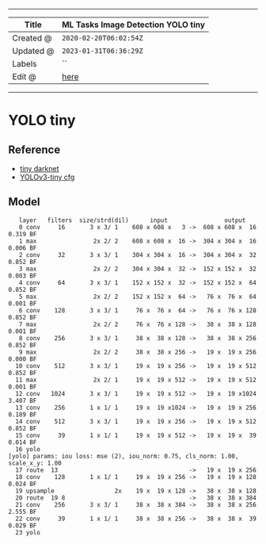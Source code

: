 -----

| Title     | ML Tasks Image Detection YOLO tiny                   |
| --------- | ---------------------------------------------------- |
| Created @ | `2020-02-20T06:02:54Z`                               |
| Updated @ | `2023-01-31T06:36:29Z`                               |
| Labels    | \`\`                                                 |
| Edit @    | [here](https://github.com/junxnone/aiwiki/issues/52) |

-----

# YOLO tiny

## Reference

  - [tiny darknet](https://pjreddie.com/darknet/tiny-darknet/)
  - [YOLOv3-tiny
    cfg](https://github.com/AlexeyAB/darknet/blob/master/cfg/yolov3-tiny.cfg)

## Model

``` 
   layer   filters  size/strd(dil)      input                output
   0 conv     16       3 x 3/ 1    608 x 608 x   3 ->  608 x 608 x  16 0.319 BF
   1 max                2x 2/ 2    608 x 608 x  16 ->  304 x 304 x  16 0.006 BF
   2 conv     32       3 x 3/ 1    304 x 304 x  16 ->  304 x 304 x  32 0.852 BF
   3 max                2x 2/ 2    304 x 304 x  32 ->  152 x 152 x  32 0.003 BF
   4 conv     64       3 x 3/ 1    152 x 152 x  32 ->  152 x 152 x  64 0.852 BF
   5 max                2x 2/ 2    152 x 152 x  64 ->   76 x  76 x  64 0.001 BF
   6 conv    128       3 x 3/ 1     76 x  76 x  64 ->   76 x  76 x 128 0.852 BF
   7 max                2x 2/ 2     76 x  76 x 128 ->   38 x  38 x 128 0.001 BF
   8 conv    256       3 x 3/ 1     38 x  38 x 128 ->   38 x  38 x 256 0.852 BF
   9 max                2x 2/ 2     38 x  38 x 256 ->   19 x  19 x 256 0.000 BF
  10 conv    512       3 x 3/ 1     19 x  19 x 256 ->   19 x  19 x 512 0.852 BF
  11 max                2x 2/ 1     19 x  19 x 512 ->   19 x  19 x 512 0.001 BF
  12 conv   1024       3 x 3/ 1     19 x  19 x 512 ->   19 x  19 x1024 3.407 BF
  13 conv    256       1 x 1/ 1     19 x  19 x1024 ->   19 x  19 x 256 0.189 BF
  14 conv    512       3 x 3/ 1     19 x  19 x 256 ->   19 x  19 x 512 0.852 BF
  15 conv     39       1 x 1/ 1     19 x  19 x 512 ->   19 x  19 x  39 0.014 BF
  16 yolo
[yolo] params: iou loss: mse (2), iou_norm: 0.75, cls_norm: 1.00, scale_x_y: 1.00
  17 route  13                                     ->   19 x  19 x 256
  18 conv    128       1 x 1/ 1     19 x  19 x 256 ->   19 x  19 x 128 0.024 BF
  19 upsample                 2x    19 x  19 x 128 ->   38 x  38 x 128
  20 route  19 8                                   ->   38 x  38 x 384
  21 conv    256       3 x 3/ 1     38 x  38 x 384 ->   38 x  38 x 256 2.555 BF
  22 conv     39       1 x 1/ 1     38 x  38 x 256 ->   38 x  38 x  39 0.029 BF
  23 yolo
```
